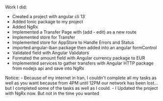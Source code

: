 Work I did:

- Created a project with angular cli 13
- Added Ionic package to my project
- Added NgRx
- Implemented a Transfer Page with (add - edit) as a new route
- Implemented store for Transfer
- Implemented store for AppStore to Handle Errors and Status
- imported angular-iban package then added into an angular formControl
- Validated field with Angular Validators
- Formated the amount field with Angular currency package to EUR
- Implemented services to gather transfers with Angular HTTP package from nodejs api and save into NgRx


Notice:
    - Because of my internet in Iran, I couldn't complete all my tasks as well as you want because from 4PM until 12PM our network has been lost... but I completed some of the tasks as well as I could.
    - I Updated the project with NgRx now. But not in the time you wanted